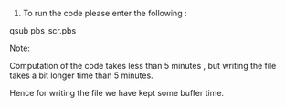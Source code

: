 1) To run the code please enter the following : 

qsub pbs_scr.pbs

Note:

Computation of the code takes less than 5 minutes , but writing the file takes a bit longer time than 5 minutes.

Hence for writing the file we have kept some buffer time.
 
